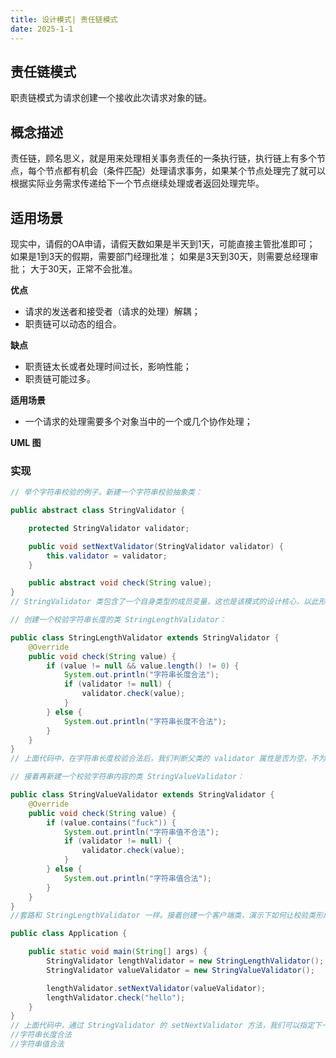 ```yaml
---
title: 设计模式| 责任链模式
date: 2025-1-1
---
```


## 责任链模式

职责链模式为请求创建一个接收此次请求对象的链。



## 概念描述

责任链，顾名思义，就是用来处理相关事务责任的一条执行链，执行链上有多个节点，每个节点都有机会（条件匹配）处理请求事务，如果某个节点处理完了就可以根据实际业务需求传递给下一个节点继续处理或者返回处理完毕。


## 适用场景

现实中，请假的OA申请，请假天数如果是半天到1天，可能直接主管批准即可；
如果是1到3天的假期，需要部门经理批准；
如果是3天到30天，则需要总经理审批；
大于30天，正常不会批准。

**优点**

- 请求的发送者和接受者（请求的处理）解耦；
- 职责链可以动态的组合。

**缺点**

- 职责链太长或者处理时间过长，影响性能；
- 职责链可能过多。

**适用场景**

- 一个请求的处理需要多个对象当中的一个或几个协作处理；

**UML 图**

### 实现

```Java
// 举个字符串校验的例子。新建一个字符串校验抽象类：

public abstract class StringValidator {

    protected StringValidator validator;

    public void setNextValidator(StringValidator validator) {
        this.validator = validator;
    }

    public abstract void check(String value);
}
// StringValidator 类包含了一个自身类型的成员变量，这也是该模式的设计核心，以此形成链条。

// 创建一个校验字符串长度的类 StringLengthValidator：

public class StringLengthValidator extends StringValidator {
    @Override
    public void check(String value) {
        if (value != null && value.length() != 0) {
            System.out.println("字符串长度合法");
            if (validator != null) {
                validator.check(value);
            }
        } else {
            System.out.println("字符串长度不合法");
        }
    }
}
// 上面代码中，在字符串长度校验合法后，我们判断父类的 validator 属性是否为空，不为空则调用其 check 方法继续下一步校验。

// 接着再新建一个校验字符串内容的类 StringValueValidator：

public class StringValueValidator extends StringValidator {
    @Override
    public void check(String value) {
        if (value.contains("fuck")) {
            System.out.println("字符串值不合法");
            if (validator != null) {
                validator.check(value);
            }
        } else {
            System.out.println("字符串值合法");
        }
    }
}
//套路和 StringLengthValidator 一样。接着创建一个客户端类，演示下如何让校验类形成一个链条：

public class Application {

    public static void main(String[] args) {
        StringValidator lengthValidator = new StringLengthValidator();
        StringValidator valueValidator = new StringValueValidator();

        lengthValidator.setNextValidator(valueValidator);
        lengthValidator.check("hello");
    }
}
// 上面代码中，通过 StringValidator 的 setNextValidator 方法，我们可以指定下一个校验类，以此形成链条，程序输出如下：
//字符串长度合法
//字符串值合法

```
